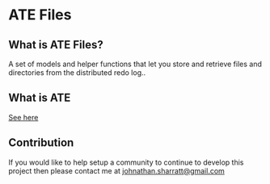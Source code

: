 ATE Files
=========

## What is ATE Files?

A set of models and helper functions that let you store and retrieve files and directories
from the distributed redo log..

## What is ATE

[See here](https://github.com/john-sharratt/ate/blob/master/README.md)

## Contribution

If you would like to help setup a community to continue to develop this project
then please contact me at [johnathan.sharratt@gmail.com](johnathan.sharratt@gmail.com)